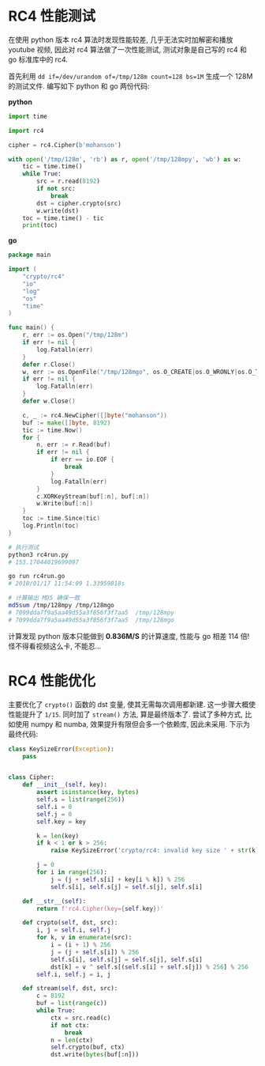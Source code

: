 # RC4 性能测试

在使用 python 版本 rc4 算法时发现性能较差, 几乎无法实时加解密和播放 youtube 视频, 因此对 rc4 算法做了一次性能测试, 测试对象是自己写的 rc4 和 go 标准库中的 rc4.

首先利用 `dd if=/dev/urandom of=/tmp/128m count=128 bs=1M` 生成一个 128M 的测试文件. 编写如下 python 和 go 两份代码:

**python**
```py
import time

import rc4

cipher = rc4.Cipher(b'mohanson')

with open('/tmp/128m', 'rb') as r, open('/tmp/128mpy', 'wb') as w:
    tic = time.time()
    while True:
        src = r.read(8192)
        if not src:
            break
        dst = cipher.crypto(src)
        w.write(dst)
    toc = time.time() - tic
    print(toc)
```

**go**
```go
package main

import (
	"crypto/rc4"
	"io"
	"log"
	"os"
	"time"
)

func main() {
	r, err := os.Open("/tmp/128m")
	if err != nil {
		log.Fatalln(err)
	}
	defer r.Close()
	w, err := os.OpenFile("/tmp/128mgo", os.O_CREATE|os.O_WRONLY|os.O_TRUNC, 0666)
	if err != nil {
		log.Fatalln(err)
	}
	defer w.Close()

	c, _ := rc4.NewCipher([]byte("mohanson"))
	buf := make([]byte, 8192)
	tic := time.Now()
	for {
		n, err := r.Read(buf)
		if err != nil {
			if err == io.EOF {
				break
			}
			log.Fatalln(err)
		}
		c.XORKeyStream(buf[:n], buf[:n])
		w.Write(buf[:n])
	}
	toc := time.Since(tic)
	log.Println(toc)
}
```

```sh
# 执行测试
python3 rc4run.py
# 153.17044019699097

go run rc4run.go
# 2018/01/17 11:54:09 1.33959818s

# 计算输出 MD5 确保一致
md5sum /tmp/128mpy /tmp/128mgo
# 7099dda7f9a5aa49d55a3f856f3f7aa5  /tmp/128mpy
# 7099dda7f9a5aa49d55a3f856f3f7aa5  /tmp/128mgo
```

计算发现 python 版本只能做到 **0.836M/S** 的计算速度, 性能与 go 相差 114 倍! 怪不得看视频这么卡, 不能忍...

# RC4 性能优化

主要优化了 `crypto()` 函数的 dst 变量, 使其无需每次调用都新建. 这一步骤大概使性能提升了 `1/15`. 同时加了 `stream()` 方法, 算是最终版本了. 尝试了多种方式, 比如使用 numpy 和 numba, 效果提升有限但会多一个依赖库, 因此未采用. 下示为最终代码:

```py
class KeySizeError(Exception):
    pass


class Cipher:
    def __init__(self, key):
        assert isinstance(key, bytes)
        self.s = list(range(256))
        self.i = 0
        self.j = 0
        self.key = key

        k = len(key)
        if k < 1 or k > 256:
            raise KeySizeError('crypto/rc4: invalid key size ' + str(k))

        j = 0
        for i in range(256):
            j = (j + self.s[i] + key[i % k]) % 256
            self.s[i], self.s[j] = self.s[j], self.s[i]

    def __str__(self):
        return f'rc4.Cipher(key={self.key})'

    def crypto(self, dst, src):
        i, j = self.i, self.j
        for k, v in enumerate(src):
            i = (i + 1) % 256
            j = (j + self.s[i]) % 256
            self.s[i], self.s[j] = self.s[j], self.s[i]
            dst[k] = v ^ self.s[(self.s[i] + self.s[j]) % 256] % 256
        self.i, self.j = i, j

    def stream(self, dst, src):
        c = 8192
        buf = list(range(c))
        while True:
            ctx = src.read(c)
            if not ctx:
                break
            n = len(ctx)
            self.crypto(buf, ctx)
            dst.write(bytes(buf[:n]))
```
